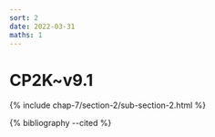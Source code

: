 ```yaml
---
sort: 2
date: 2022-03-31
maths: 1
---
```


# CP2K~v9.1

{% include chap-7/section-2/sub-section-2.html %}

{% bibliography --cited %}

